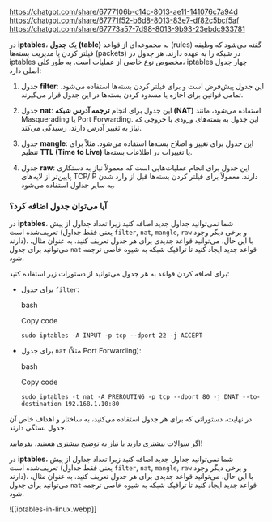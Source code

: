 https://chatgpt.com/share/6777106b-c14c-8013-ae11-141076c7a94d
https://chatgpt.com/share/67771f52-b6d8-8013-83e7-df82c5bcf5af
https://chatgpt.com/share/67773a57-7d98-8013-9b93-23ebdc933781

در **iptables**، یک **جدول (table)** به مجموعه‌ای از قواعد (rules) گفته می‌شود که وظیفه فیلتر کردن یا مدیریت بسته‌ها (packets) در شبکه را به عهده دارند. هر جدول در iptables مخصوص نوع خاصی از عملیات است. به طور کلی، iptables چهار جدول اصلی دارد:

1. جدول **filter**: این جدول پیش‌فرض است و برای فیلتر کردن بسته‌ها استفاده می‌شود. تمامی قوانین برای اجازه یا مسدود کردن بسته‌ها در این جدول قرار می‌گیرند.
    
2. جدول **nat**: این جدول برای انجام **ترجمه آدرس شبکه (NAT)** استفاده می‌شود، مانند Masquerading یا Port Forwarding. این جدول به بسته‌های ورودی یا خروجی که نیاز به تغییر آدرس دارند، رسیدگی می‌کند.
    
3. جدول **mangle**: این جدول برای تغییر و اصلاح بسته‌ها استفاده می‌شود. مثلاً برای تنظیم **TTL (Time to Live)** یا تغییرات در اطلاعات بسته‌ها.
    
4. جدول **raw**: این جدول برای انجام عملیات‌هایی است که معمولاً نیاز به دستکاری پایین‌تر از لایه‌های TCP/IP دارند. معمولاً برای فیلتر کردن بسته‌ها قبل از وارد شدن به سایر جداول استفاده می‌شود.
    

### آیا می‌توان جدول اضافه کرد؟

در **iptables**، شما نمی‌توانید جداول جدید اضافه کنید زیرا تعداد جداول از پیش تعریف‌شده است (یعنی فقط جداول `filter`, `nat`, `mangle`, `raw` و برخی دیگر وجود دارند). با این حال، می‌توانید قواعد جدیدی برای هر جدول تعریف کنید. به عنوان مثال، می‌توانید برای جدول `nat` قواعد جدید ایجاد کنید تا ترافیک شبکه به شیوه خاصی ترجمه شود.

برای اضافه کردن قواعد به هر جدول می‌توانید از دستورات زیر استفاده کنید:

- برای جدول `filter`:
    
    bash
    
    Copy code
    
    `sudo iptables -A INPUT -p tcp --dport 22 -j ACCEPT`
    
- برای جدول `nat` (مثلاً Port Forwarding):
    
    bash
    
    Copy code
    
    `sudo iptables -t nat -A PREROUTING -p tcp --dport 80 -j DNAT --to-destination 192.168.1.10:80`
    

در نهایت، دستوراتی که برای هر جدول استفاده می‌کنید، به ساختار و اهداف خاص آن جدول بستگی دارند.

اگر سوالات بیشتری دارید یا نیاز به توضیح بیشتری هستید، بفرمایید!


در **iptables**، شما نمی‌توانید جداول جدید اضافه کنید زیرا تعداد جداول از پیش تعریف‌شده است (یعنی فقط جداول `filter`, `nat`, `mangle`, `raw` و برخی دیگر وجود دارند). با این حال، می‌توانید قواعد جدیدی برای هر جدول تعریف کنید. به عنوان مثال، می‌توانید برای جدول `nat` قواعد جدید ایجاد کنید تا ترافیک شبکه به شیوه خاصی ترجمه شود.

![[iptables-in-linux.webp]]